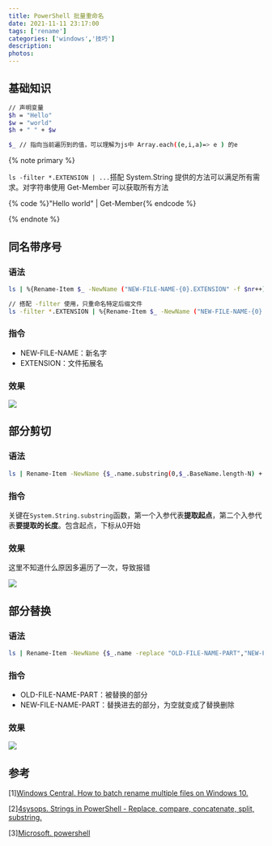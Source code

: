 ```yaml
---
title: PowerShell 批量重命名
date: 2021-11-11 23:17:00
tags: ['rename']
categories: ['windows','技巧']
description:
photos:
---
```


## 基础知识

```sh
// 声明变量
$h = "Hello" 
$w = "world"
$h + " " + $w

$_ // 指向当前遍历到的值，可以理解为js中 Array.each((e,i,a)=> e ) 的e
```

{% note primary  %}

`ls -filter *.EXTENSION | ...`搭配 System.String 提供的方法可以满足所有需求。对字符串使用 Get-Member 可以获取所有方法

{% code %}"Hello world" | Get-Member{% endcode %}

{% endnote %}

<!-- more -->

## 同名带序号

### 语法

```sh
ls | %{Rename-Item $_ -NewName ("NEW-FILE-NAME-{0}.EXTENSION" -f $nr++)}

// 搭配 -filter 使用，只重命名特定后缀文件
ls -filter *.EXTENSION | %{Rename-Item $_ -NewName ("NEW-FILE-NAME-{0}.EXTENSION" -f $nr++)} 
```

### 指令

- NEW-FILE-NAME：新名字
- EXTENSION：文件拓展名

### 效果

![](https://kinsiy-blog-img.oss-ap-southeast-1.aliyuncs.com/img/Snipaste_2021-11-12_01-03-07.png)

## 部分剪切

### 语法

```sh
ls | Rename-Item -NewName {$_.name.substring(0,$_.BaseName.length-N) + $_.Extension}
```

### 指令

关键在`System.String.substring`函数，第一个入参代表**提取起点**，第二个入参代表**要提取的长度**。包含起点，下标从0开始

### 效果

这里不知道什么原因多遍历了一次，导致报错

![](https://kinsiy-blog-img.oss-ap-southeast-1.aliyuncs.com/img/Snipaste_2021-11-12_01-30-18.png)

## 部分替换

### 语法

```sh
ls | Rename-Item -NewName {$_.name -replace "OLD-FILE-NAME-PART","NEW-FILE-NAME-PART"}
```

### 指令

- OLD-FILE-NAME-PART：被替换的部分
- NEW-FILE-NAME-PART：替换进去的部分，为空就变成了替换删除

### 效果

![](https://kinsiy-blog-img.oss-ap-southeast-1.aliyuncs.com/img/Snipaste_2021-11-12_01-34-34.png)

## 参考

[1\][Windows Central. How to batch rename multiple files on Windows 10.](https://www.windowscentral.com/how-rename-multiple-files-bulk-windows-10#rename-files-using-powershell)

[2\][4sysops. Strings in PowerShell - Replace, compare, concatenate, split, substring.](https://4sysops.com/archives/strings-in-powershell-replace-compare-concatenate-split-substring/)

[3\][Microsoft. powershell](https://docs.microsoft.com/en-us/powershell/module/microsoft.powershell.management/new-item?view=powershell-7.2)

